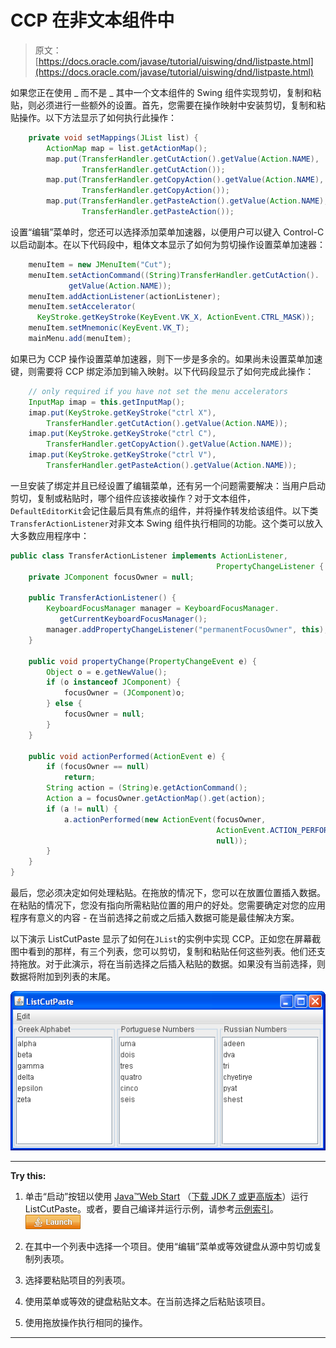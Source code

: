 # CCP 在非文本组件中

> 原文： [https://docs.oracle.com/javase/tutorial/uiswing/dnd/listpaste.html](https://docs.oracle.com/javase/tutorial/uiswing/dnd/listpaste.html)

如果您正在使用 _ 而不是 _ 其中一个文本组件的 Swing 组件实现剪切，复制和粘贴，则必须进行一些额外的设置。首先，您需要在操作映射中安装剪切，复制和粘贴操作。以下方法显示了如何执行此操作：

```java
    private void setMappings(JList list) { 
        ActionMap map = list.getActionMap();
        map.put(TransferHandler.getCutAction().getValue(Action.NAME),
                TransferHandler.getCutAction());
        map.put(TransferHandler.getCopyAction().getValue(Action.NAME),
                TransferHandler.getCopyAction());
        map.put(TransferHandler.getPasteAction().getValue(Action.NAME),
                TransferHandler.getPasteAction());

```

设置“编辑”菜单时，您还可以选择添加菜单加速器，以便用户可以键入 Control-C 以启动副本。在以下代码段中，粗体文本显示了如何为剪切操作设置菜单加速器：

```java
    menuItem = new JMenuItem("Cut");
    menuItem.setActionCommand((String)TransferHandler.getCutAction().
             getValue(Action.NAME));
    menuItem.addActionListener(actionListener);
    menuItem.setAccelerator(
      KeyStroke.getKeyStroke(KeyEvent.VK_X, ActionEvent.CTRL_MASK));
    menuItem.setMnemonic(KeyEvent.VK_T);
    mainMenu.add(menuItem);

```

如果已为 CCP 操作设置菜单加速器，则下一步是多余的。如果尚未设置菜单加速键，则需要将 CCP 绑定添加到输入映射。以下代码段显示了如何完成此操作：

```java
    // only required if you have not set the menu accelerators
    InputMap imap = this.getInputMap();
    imap.put(KeyStroke.getKeyStroke("ctrl X"),
        TransferHandler.getCutAction().getValue(Action.NAME));
    imap.put(KeyStroke.getKeyStroke("ctrl C"),
        TransferHandler.getCopyAction().getValue(Action.NAME));
    imap.put(KeyStroke.getKeyStroke("ctrl V"),
        TransferHandler.getPasteAction().getValue(Action.NAME));

```

一旦安装了绑定并且已经设置了编辑菜单，还有另一个问题需要解决：当用户启动剪切，复制或粘贴时，哪个组件应该接收操作？对于文本组件，`DefaultEditorKit`会记住最后具有焦点的组件，并将操作转发给该组件。以下类`TransferActionListener`对非文本 Swing 组件执行相同的功能。这个类可以放入大多数应用程序中：

```java
public class TransferActionListener implements ActionListener,
                                              PropertyChangeListener {
    private JComponent focusOwner = null;

    public TransferActionListener() {
        KeyboardFocusManager manager = KeyboardFocusManager.
           getCurrentKeyboardFocusManager();
        manager.addPropertyChangeListener("permanentFocusOwner", this);
    }

    public void propertyChange(PropertyChangeEvent e) {
        Object o = e.getNewValue();
        if (o instanceof JComponent) {
            focusOwner = (JComponent)o;
        } else {
            focusOwner = null;
        }
    }

    public void actionPerformed(ActionEvent e) {
        if (focusOwner == null)
            return;
        String action = (String)e.getActionCommand();
        Action a = focusOwner.getActionMap().get(action);
        if (a != null) {
            a.actionPerformed(new ActionEvent(focusOwner,
                                              ActionEvent.ACTION_PERFORMED,
                                              null));
        }
    }
}

```

最后，您必须决定如何处理粘贴。在拖放的情况下，您可以在放置位置插入数据。在粘贴的情况下，您没有指向所需粘贴位置的用户的好处。您需要确定对您的应用程序有意义的内容 - 在当前选择之前或之后插入数据可能是最佳解决方案。

以下演示 ListCutPaste 显示了如何在`JList`的实例中实现 CCP。正如您在屏幕截图中看到的那样，有三个列表，您可以剪切，复制和粘贴任何这些列表。他们还支持拖放。对于此演示，将在当前选择之后插入粘贴的数据。如果没有当前选择，则数据将附加到列表的末尾。

![A snapshot of the ListCutPaste demo.](img/a254792d4f2dee5057b3d945a1264bcf.jpg)

* * *

**Try this:** 

1.  单击“启动”按钮以使用 [Java™Web Start](http://www.oracle.com/technetwork/java/javase/javawebstart/index.html) （[下载 JDK 7 或更高版本](http://www.oracle.com/technetwork/java/javase/downloads/index.html)）运行 ListCutPaste。或者，要自己编译并运行示例，请参考[示例索引](../examples/dnd/index.html#ListCutPaste)。 [![Launches the ListCutPaste example](img/4707a69a17729d71c56b2bdbbb4cc61c.jpg)](https://docs.oracle.com/javase/tutorialJWS/samples/uiswing/ListCutPasteProject/ListCutPaste.jnlp) 

2.  在其中一个列表中选择一个项目。使用“编辑”菜单或等效键盘从源中剪切或复制列表项。
3.  选择要粘贴项目的列表项。
4.  使用菜单或等效的键盘粘贴文本。在当前选择之后粘贴该项目。
5.  使用拖放操作执行相同的操作。

* * *
